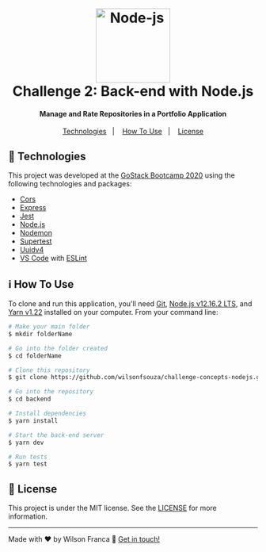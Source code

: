 
<h1 align="center">
    <img width=150 alt="Node-js" src="https://upload.wikimedia.org/wikipedia/commons/thumb/d/d9/Node.js_logo.svg/1200px-Node.js_logo.svg.png" />
    <br>
    Challenge 2: Back-end with Node.js
</h1>
<h4 align="center">Manage and Rate Repositories in a Portfolio Application</h4>

<p align="center">
  <a href="#rocket-technologies">Technologies</a>&nbsp;&nbsp;&nbsp;|&nbsp;&nbsp;&nbsp;
  <a href="#information_source-how-to-use">How To Use</a>&nbsp;&nbsp;&nbsp;|&nbsp;&nbsp;&nbsp;
  <a href="#memo-license">License</a>
</p>


## :rocket: Technologies

This project was developed at the [GoStack Bootcamp 2020][RocketSeat] using the following technologies and packages:

-  [Cors](https://github.com/expressjs/cors)
-  [Express](https://expressjs.com/)
-  [Jest](https://jestjs.io/docs/en/getting-started)
-  [Node.js][nodejs]
-  [Nodemon](https://github.com/remy/nodemon)
-  [Supertest](https://www.npmjs.com/package/supertest)
-  [Uuidv4](https://www.npmjs.com/package/uuidv4)
-  [VS Code][vc] with [ESLint][vceslint]

## :information_source: How To Use

To clone and run this application, you'll need [Git](https://git-scm.com), [Node.js v12.16.2 LTS][nodejs], and [Yarn v1.22][yarn] installed on your computer. From your command line:

```bash
# Make your main folder
$ mkdir folderName

# Go into the folder created
$ cd folderName

# Clone this repository
$ git clone https://github.com/wilsonfsouza/challenge-concepts-nodejs.git backend

# Go into the repository
$ cd backend

# Install dependencies
$ yarn install

# Start the back-end server
$ yarn dev

# Run tests
$ yarn test
```

## :memo: License
This project is under the MIT license. See the [LICENSE](https://github.com/wilsonfsouza/challenge-concepts-nodejs/blob/master/README.md) for more information.

---


Made with :heart: by Wilson Franca :wave: [Get in touch!](https://www.linkedin.com/in/wilsonfranca-env-engineer/)

[nodejs]: https://nodejs.org/
[yarn]: https://yarnpkg.com/
[vc]: https://code.visualstudio.com/
[vceslint]: https://marketplace.visualstudio.com/items?itemName=dbaeumer.vscode-eslint
[RocketSeat]:(https://rocketseat.com.br/)